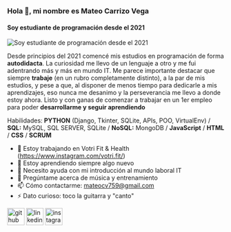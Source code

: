 ### Hola 👋, mi nombre es Mateo Carrizo Vega
#### Soy estudiante de programación desde el 2021
![Soy estudiante de programación desde el 2021](https://previews.123rf.com/images/karpenkoilia/karpenkoilia1806/karpenkoilia180600011/102988806-vector-line-web-concept-for-programming-linear-web-banner-for-coding-.jpg)

Desde principios del 2021 comencé mis estudios en programación de forma **autodidacta**. La curiosidad me llevo de un lenguaje a otro y me fui adentrando más y más en mundo IT. Me parece importante destacar que siempre **trabaje** (en un rubro completamente distinto), a la par de mis estudios, y pese a que, al disponer de menos tiempo para dedicarle a mis aprendizajes, eso nunca me desanimo y la perseverancia me llevo a donde estoy ahora. Listo y con ganas de comenzar a trabajar en un 1er empleo para poder **desarrollarme y seguir aprendiendo**

Habilidades: **PYTHON** (Django, Tkinter, SQLite, APIs, POO, VirtualEnv) / **SQL:** MySQL, SQL SERVER, SQLite / **NoSQL:** MongoDB / **JavaScript** / **HTML** / **CSS** / **SCRUM**

- 🔭 Estoy trabajando en Votri Fit & Health (https://www.instagram.com/votri.fit/) 
- 🌱 Estoy aprendiendo siempre algo nuevo 
- 🤔 Necesito ayuda con mi introducción al mundo laboral IT 
- 💬 Pregúntame acerca de música y entrenamiento  
- 📫 Cómo contactarme: mateocv759@gmail.com 
- ⚡ Dato curioso: toco la guitarra y "canto" 


[<img src='https://cdn.jsdelivr.net/npm/simple-icons@3.0.1/icons/github.svg' alt='github' height='40'>](https://github.com/https://github.com/Amarateus)  [<img src='https://cdn.jsdelivr.net/npm/simple-icons@3.0.1/icons/linkedin.svg' alt='linkedin' height='40'>](https://www.linkedin.com/in/https://www.linkedin.com/in/mateocarrizovega//)  [<img src='https://cdn.jsdelivr.net/npm/simple-icons@3.0.1/icons/instagram.svg' alt='instagram' height='40'>](https://www.instagram.com/https://www.instagram.com/mateocarrizovega//)  
